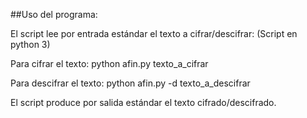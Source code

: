 ##Uso del programa:

El script lee por entrada estándar el texto a cifrar/descifrar:
(Script en python 3)

Para cifrar el texto:
python afin.py texto_a_cifrar

Para descifrar el texto:
python afin.py -d texto_a_descifrar

El script produce por salida estándar el texto cifrado/descifrado.

